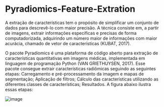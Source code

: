 # Pyradiomics-Feature-Extration

A extração de características tem o propósito de simplificar um conjunto de dados para descrevê-lo com maior precisão. A técnica consiste em, a partir de imagens, extrair informações específicas e precisas de forma computadorizada, adquirindo um número maior de informações com maior acurácia, chamado de vetor de características (KUBAT, 2017).

O pacote Pyradiomics é uma plataforma de código aberto para extração de características quantitativas em imagens médicas, implementada em linguagem de programação Python (VAN GRIETHUYSEN, 2017). Esse pacote consegue extrair características radiômicas seguindo as seguintes etapas: Carregamento e pré-processamento da imagem e mapas de segmentação; Aplicação de filtros; Cálculo das características utilizando as diferentes classes de características; Resultados. A figura abaixo ilustra essas etapas:

![image](https://user-images.githubusercontent.com/44441066/166678604-e4081227-42b5-49a2-a32b-dbc8d23ffd01.png)
